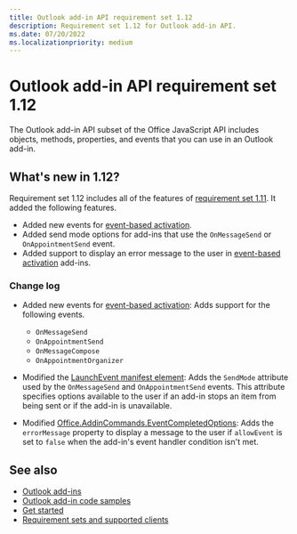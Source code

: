 ```yaml
---
title: Outlook add-in API requirement set 1.12
description: Requirement set 1.12 for Outlook add-in API.
ms.date: 07/20/2022
ms.localizationpriority: medium
---
```


# Outlook add-in API requirement set 1.12

The Outlook add-in API subset of the Office JavaScript API includes objects, methods, properties, and events that you can use in an Outlook add-in.

## What's new in 1.12?

Requirement set 1.12 includes all of the features of [requirement set 1.11](../requirement-set-1.11/outlook-requirement-set-1.11.md). It added the following features.

- Added new events for [event-based activation](/office/dev/add-ins/outlook/autolaunch#supported-events).
- Added send mode options for add-ins that use the `OnMessageSend` or `OnAppointmentSend` event.
- Added support to display an error message to the user in [event-based activation](/office/dev/add-ins/outlook/smart-alerts-onmessagesend-walkthrough) add-ins.

### Change log

- Added new events for [event-based activation](/office/dev/add-ins/outlook/autolaunch#supported-events): Adds support for the following events.

  - `OnMessageSend`
  - `OnAppointmentSend`
  - `OnMessageCompose`
  - `OnAppointmentOrganizer`

- Modified the [LaunchEvent manifest element](/javascript/api/manifest/launchevent): Adds the `SendMode` attribute used by the `OnMessageSend` and `OnAppointmentSend` events. This attribute specifies options available to the user if an add-in stops an item from being sent or if the add-in is unavailable.
- Modified [Office.AddinCommands.EventCompletedOptions](/javascript/api/office/office.addincommands.eventcompletedoptions?view=outlook-js-1.12&preserve-view=true): Adds the `errorMessage` property to display a message to the user if `allowEvent` is set to `false` when the add-in's event handler condition isn't met.

## See also

- [Outlook add-ins](/office/dev/add-ins/outlook/outlook-add-ins-overview)
- [Outlook add-in code samples](https://developer.microsoft.com/outlook/gallery/?filterBy=Outlook,Samples,Add-ins)
- [Get started](/office/dev/add-ins/quickstarts/outlook-quickstart)
- [Requirement sets and supported clients](../outlook-api-requirement-sets.md)
